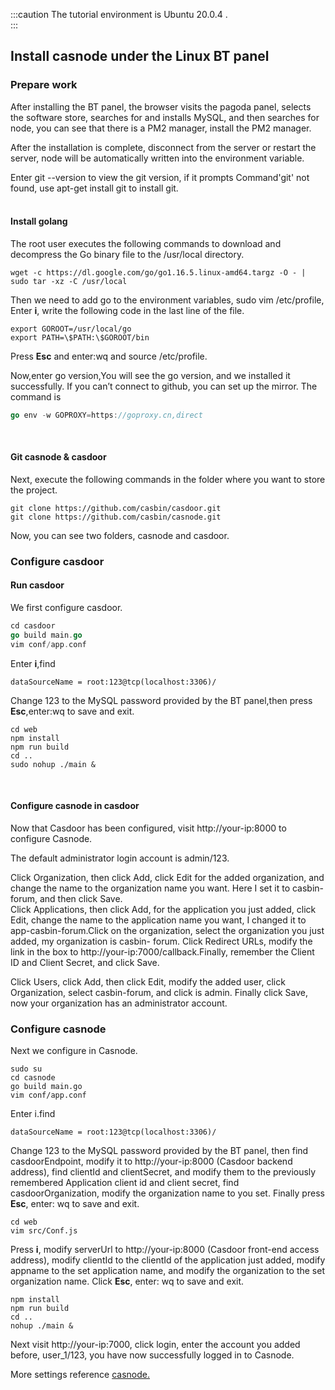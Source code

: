 :::caution
The tutorial environment is Ubuntu 20.0.4 .  
:::
## Install casnode under the Linux BT panel  
### Prepare work
After installing the BT panel, the browser visits the pagoda panel, selects the software store, searches for and installs MySQL, and then searches for node, you can see that there is a PM2 manager, install the PM2 manager.    

After the installation is complete, disconnect from the server or restart the server, node will be automatically written into the environment variable.  

Enter git --version to view the git version, if it prompts Command'git' not found, use apt-get install git to install git.  
<br/>

#### Install golang
The root user executes the following commands to download and decompress the Go binary file to the /usr/local directory.  
```shell
wget -c https://dl.google.com/go/go1.16.5.linux-amd64.targz -O - | sudo tar -xz -C /usr/local
```
Then we need to add go to the environment variables,
sudo vim /etc/profile,
Enter **i**, write the following code in the last line of the file.
```shell
export GOROOT=/usr/local/go
export PATH=\$PATH:\$GOROOT/bin
```
Press **Esc** and enter:wq and source /etc/profile. 

Now,enter go version,You will see the go version, and we installed it successfully. If you can’t connect to github, you can set up the mirror. The command is
```go
go env -w GOPROXY=https://goproxy.cn,direct
```
<br/>

#### Git casnode & casdoor
Next, execute the following commands in the folder where you want to store the project.  
```shell
git clone https://github.com/casbin/casdoor.git
git clone https://github.com/casbin/casnode.git
```
Now, you can see two folders, casnode and casdoor.
<br/>

### Configure casdoor

#### Run casdoor
We first configure casdoor.
```go
cd casdoor
go build main.go
vim conf/app.conf
```
Enter **i**,find

    dataSourceName = root:123@tcp(localhost:3306)/
Change 123 to the MySQL password provided by the BT panel,then press **Esc**,enter:wq to save and exit.
```shell
cd web
npm install
npm run build
cd ..
sudo nohup ./main &
```
<br/>

#### Configure casnode in casdoor
Now that Casdoor has been configured, visit http://your-ip:8000 to configure Casnode.  

The default administrator login account is admin/123.

Click Organization, then click Add, click Edit for the added organization, and change the name to the organization name you want. Here I set it to casbin-forum, and then click Save.  
Click Applications, then click Add, for the application you just added, click Edit, change the name to the application name you want, I changed it to app-casbin-forum.Click on the organization, select the organization you just added, my organization  is casbin- forum. Click Redirect URLs, modify the link in the box to http://your-ip:7000/callback.Finally, remember the Client ID and Client Secret, and click Save. 

Click Users, click Add, then click Edit, modify the added user, click Organization, select casbin-forum, and click is admin. Finally click Save, now your organization has an administrator account.
<br/>

### Configure casnode
Next we configure in Casnode.
```shell
sudo su
cd casnode
go build main.go
vim conf/app.conf
```
Enter i.find
```
dataSourceName = root:123@tcp(localhost:3306)/
```
Change 123 to the MySQL password provided by the BT panel, then find casdoorEndpoint, modify it to http://your-ip:8000 (Casdoor backend address), find clientId and clientSecret, and modify them to the previously remembered Application client id and client secret, find casdoorOrganization, modify the organization name to you set. Finally press **Esc**, enter: wq to save and exit.
```shell
cd web
vim src/Conf.js
```
Press **i**, modify serverUrl to http://your-ip:8000 (Casdoor front-end access address), modify clientId to the clientId of the application just added, modify appname to the set application name, and modify the organization to the set organization name. Click **Esc**, enter: wq to save and exit.
```shell
npm install
npm run build
cd ..
nohup ./main &
```
Next visit http://your-ip:7000, click login, enter the account you added before, user_1/123, you have now successfully logged in to Casnode.  

More settings reference [casnode.](https://casnode.org/docs)

